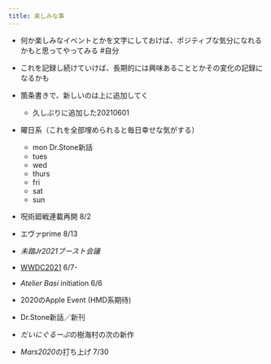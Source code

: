 ```yaml
---
title: 楽しみな事
---
```


* 何か楽しみなイベントとかを文字にしておけば、ポジティブな気分になれるかもと思ってやってみる #自分

* これを記録し続けていけば、長期的には興味あることとかその変化の記録になるかも

* 箇条書きで、新しいのは上に追加してく
  
  * 久しぶりに追加した20210601
* 曜日系（これを全部埋められると毎日幸せな気がする）
  
  * mon Dr.Stone新話
  * tues
  * wed
  * thurs
  * fri
  * sat
  * sun
* 呪術廻戦連載再開 8/2

* エヴァprime 8/13

* *未踏Jr2021ブースト会議*

* [WWDC2021](WWDC2021.md) 6/7-

* *Atelier Basi* initiation 6/6

* 2020のApple Event (HMD系期待)

* Dr.Stone新話／新刊

* *だいにぐるーぷ*の樹海村の次の新作

* *Mars2020*の打ち上げ 7/30
